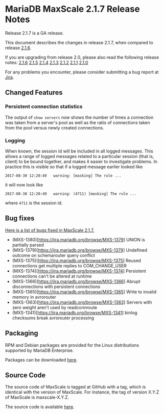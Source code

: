# MariaDB MaxScale 2.1.7 Release Notes

Release 2.1.7 is a GA release.

This document describes the changes in release 2.1.7, when compared to
release [2.1.6](MaxScale-2.1.6-Release-Notes.md).

If you are upgrading from release 2.0, please also read the following
release notes:
[2.1.6](./MaxScale-2.1.6-Release-Notes.md)
[2.1.5](./MaxScale-2.1.5-Release-Notes.md)
[2.1.4](./MaxScale-2.1.4-Release-Notes.md)
[2.1.3](./MaxScale-2.1.3-Release-Notes.md)
[2.1.2](./MaxScale-2.1.2-Release-Notes.md)
[2.1.1](./MaxScale-2.1.1-Release-Notes.md)
[2.1.0](./MaxScale-2.1.0-Release-Notes.md)

For any problems you encounter, please consider submitting a bug
report at [Jira](https://jira.mariadb.org).

## Changed Features

### Persistent connection statistics

The output of `show servers` now shows the number of times a connection was
taken from a server's pool as well as the ratio of connections taken from the
pool versus newly created connections.

### Logging

When known, the session id will be included in all logged messages. This allows
a range of logged messages related to a particular session (that is, client) to
be bound together, and makes it easier to investigate problems. In practice this
is visible so that if a logged message earlier looked like
```
2017-08-30 12:20:49   warning: [masking] The rule ...
```
it will now look like
```
2017-08-30 12:20:49   warning: (4711) [masking] The rule ...
```
where `4711` is the session id.

## Bug fixes

[Here is a list of bugs fixed in MaxScale 2.1.7.](https://jira.mariadb.org/issues/?jql=project%20%3D%20MXS%20AND%20issuetype%20%3D%20Bug%20AND%20status%20%3D%20Closed%20AND%20fixVersion%20%3D%202.1.7)

* (MXS-1380)[https://jira.mariadb.org/browse/MXS-1379] UNION is partially parsed
* (MXS-1379)[https://jira.mariadb.org/browse/MXS-1379] Undefined outcome on schemarouter query conflict
* (MXS-1375)[https://jira.mariadb.org/browse/MXS-1375] Reused connections get multiple replies to COM_CHANGE_USER
* (MXS-1374)[https://jira.mariadb.org/browse/MXS-1374] Persistent connections can't be altered at runtime
* (MXS-1366)[https://jira.mariadb.org/browse/MXS-1366] Abrupt disconnections with persistent connections
* (MXS-1365)[https://jira.mariadb.org/browse/MXS-1365] Write to invalid memory in avrorouter
* (MXS-1363)[https://jira.mariadb.org/browse/MXS-1363] Servers with zero weight aren't used by readconnroute
* (MXS-1341)[https://jira.mariadb.org/browse/MXS-1341] binlog checksums break avrorouter processing

## Packaging

RPM and Debian packages are provided for the Linux distributions supported
by MariaDB Enterprise.

Packages can be downloaded [here](https://mariadb.com/resources/downloads).

## Source Code

The source code of MaxScale is tagged at GitHub with a tag, which is identical
with the version of MaxScale. For instance, the tag of version X.Y.Z of MaxScale
is maxscale-X.Y.Z.

The source code is available [here](https://github.com/mariadb-corporation/MaxScale).
